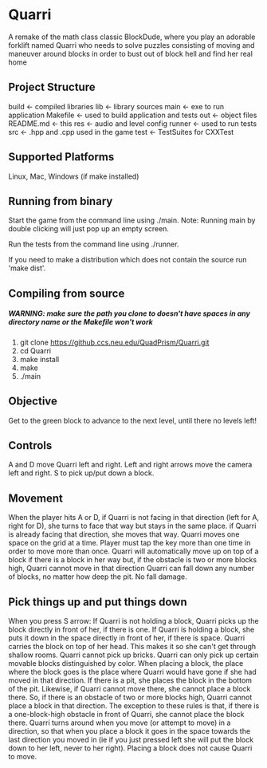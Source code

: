 # Quarri
A remake of the math class classic BlockDude, where you play an adorable forklift named Quarri who needs to solve puzzles consisting of moving and maneuver around blocks in order to bust out of block hell and find her real home

## Project Structure
build <- compiled libraries
lib <- library sources
main <- exe to run application
Makefile <- used to build application and tests
out <- object files
README.md <- this
res <- audio and level config
runner <- used to run tests
src <- .hpp and .cpp used in the game
test <- TestSuites for CXXTest

## Supported Platforms
Linux, Mac, Windows (if make installed)

## Running from binary

Start the game from the command line using ./main. Note: Running main by double clicking will just pop up an empty screen.

Run the tests from the command line using ./runner.

If you need to make a distribution which does not contain the source run 'make dist'.

## Compiling from source
##### WARNING: make sure the path you clone to doesn't have spaces in any directory name or the Makefile won't work

1. git clone https://github.ccs.neu.edu/QuadPrism/Quarri.git
2. cd Quarri
3. make install
4. make
5. ./main

## Objective
Get to the green block to advance to the next level, until there no levels left!

## Controls
A and D move Quarri left and right. 
Left and right arrows move the camera left and right.
S to pick up/put down a block.

## Movement
When the player hits A or D,
if Quarri is not facing in that direction (left for A, right for D), she turns to face that way but stays in the same place.
if Quarri is already facing that direction, she moves that way.
Quarri moves one space on the grid at a time.
Player must tap the key more than one time in order to move more than once.
Quarri will automatically move up on top of a block if there is a block in her way
but, if the obstacle is two or more blocks high, Quarri cannot move in that direction
Quarri can fall down any number of blocks, no matter how deep the pit. 
No fall damage.

## Pick things up and put things down
When you press S arrow:
If Quarri is not holding a block, Quarri picks up the block directly in front of her, if there is one.
If Quarri is holding a block, she puts it down in the space directly in front of her, if there is space.
Quarri carries the block on top of her head. This makes it so she can't get through shallow rooms.
Quarri cannot pick up bricks. Quarri can only pick up certain movable blocks distinguished by color.
When placing a block, the place where the block goes is the place where Quarri would have gone if she had moved in that direction. 
If there is a pit, she places the block in the bottom of the pit.
Likewise, if Quarri cannot move there, she cannot place a block there.
So, if there is an obstacle of two or more blocks high, Quarri cannot place a block in that direction.
The exception to these rules is that, if there is a one-block-high obstacle in front of Quarri, she cannot place the block there.
Quarri turns around when you move (or attempt to move) in a direction, so that when you place a block it goes in the space towards the last direction you moved in (ie if you just pressed left she will put the block down to her left, never to her right).
Placing a block does not cause Quarri to move.
